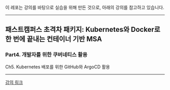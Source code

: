 

이 레포는 강의를 바탕으로 실습을 위해 만든 것으로, 아래의 강의를 참고하고 있습니다. 

---

## 패스트캠퍼스 초격차 패키지: Kubernetes와 Docker로 한 번에 끝내는 컨테이너 기반 MSA

### Part4. 개발자를 위한 쿠버네티스 활용

Ch5. Kubernetes 배포를 위한 GitHub와 ArgoCD 활용

---

[강의 링크](https://www.skillflo.io/classroom/11179/10675/content/68740)
